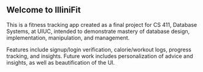 ## Welcome to IlliniFit

This is a fitness tracking app created as a final project for CS 411, Database Systems, at UIUC, intended to demonstrate mastery of database design, implementation, manipulation, and management. 

Features include signup/login verification, calorie/workout logs, progress tracking, and insights. Future work includes personalization of advice and insights, as well as beautification of the UI. 

